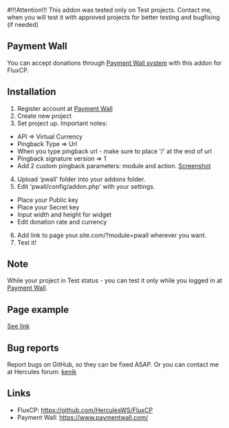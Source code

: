 #!!!Attention!!!
This addon was tested only on Test projects. Contact me, when you will test it with approved projects for better testing and bugfixing (if needed)

## Payment Wall
You can accept donations through [Payment Wall system](https://www.paymentwall.com/) with this addon for FluxCP.

## Installation

1. Register account at [Payment Wall](https://www.paymentwall.com/)
2. Create new project
3. Set project up. Important notes:
  * API => Virtual Currency
  * Pingback Type => Url
  * When you type pingback url - make sure to place '/' at the end of url
  * Pingback signature version => 1
  * Add 2 custom pingback parameters: module and action. [Screenshot](http://i.imgur.com/T4FHoyo.png)
4. Upload 'pwall' folder into your addons folder.
5. Edit 'pwall/config/addon.php' with your settings.
  * Place your Public key
  * Place your Secret key
  * Input width and height for widget
  * Edit donation rate and currency
6. Add link to page your.site.com/?module=pwall wherever you want.
7. Test it!

## Note
While your project in Test status - you can test it only while you logged in at [Payment Wall](https://www.paymentwall.com/). 

## Page example
[See link](http://i.imgur.com/IceFUJA.png)

## Bug reports

Report bugs on GitHub, so they can be fixed ASAP. Or you can contact me at Hercules forum: [kenik](http://herc.ws/board/user/9024-kenik/)

## Links

* FluxCP: https://github.com/HerculesWS/FluxCP
* Payment Wall: https://www.paymentwall.com/
